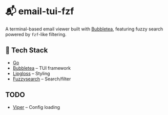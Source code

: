 # 📬 email-tui-fzf

A terminal-based email viewer built with [Bubbletea](https://github.com/charmbracelet/bubbletea), featuring fuzzy search powered by `fzf`-like filtering.

## 🔧 Tech Stack

- [Go](https://golang.org/)
- [Bubbletea](https://github.com/charmbracelet/bubbletea) – TUI framework
- [Lipgloss](https://github.com/charmbracelet/lipgloss) – Styling
- [Fuzzysearch](https://github.com/lithammer/fuzzysearch) – Search/filter
## TODO
- [Viper](https://github.com/spf13/viper) – Config loading

